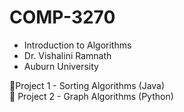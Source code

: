 # COMP-3270
- Introduction to Algorithms <br />
- Dr. Vishalini Ramnath<br />
- Auburn University

🔹Project 1 - Sorting Algorithms (Java)<br />
🔸 Project 2 - Graph Algorithms (Python)<br />

